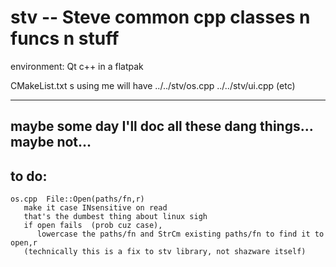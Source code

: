 
# stv -- Steve common cpp classes n funcs n stuff

environment:  Qt c++ in a flatpak

CMakeList.txt s using me will have 
   ../../stv/os.cpp
   ../../stv/ui.cpp
   (etc)

--------------------------------------------------------------------------------

## maybe some day I'll doc all these dang things...  maybe not...


## to do:
```
os.cpp  File::Open(paths/fn,r)
   make it case INsensitive on read
   that's the dumbest thing about linux sigh
   if open fails  (prob cuz case),
      lowercase the paths/fn and StrCm existing paths/fn to find it to open,r
   (technically this is a fix to stv library, not shazware itself)
```

